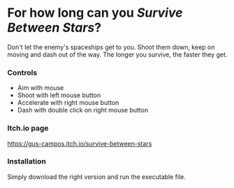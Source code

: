# For how long can you *Survive Between Stars*?

Don't let the enemy's spaceships get to you.
Shoot them down, keep on moving and dash out of the way.
The longer you survive, the faster they get.

### Controls

- Aim with mouse
- Shoot with left mouse button
- Accelerate with right mouse button
- Dash with double click on right mouse button

### Itch.io page

https://gus-campos.itch.io/survive-between-stars

### Installation

Simply download the right version and run the executable file.
